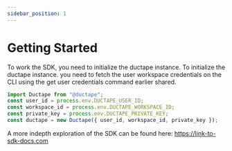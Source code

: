 ```yaml
---
sidebar_position: 1
---
```


# Getting Started

To work the SDK, you need to initialize the ductape instance. To initialize the ductape instance. you need to fetch the user workspace credentials on the CLI using the get user credentials command earlier shared.

```typescript
import Ductape from "@ductape";
const user_id = process.env.DUCTAPE_USER_ID;
const workspace_id = process.env.DUCTAPE_WORKSPACE_ID;
const private_key = process.env.DUCTAPE_PRIVATE_KEY;
const ductape = new Ductape({ user_id, workspace_id, private_key });
```
A more indepth exploration of the SDK can be found here: https://link-to-sdk-docs.com


